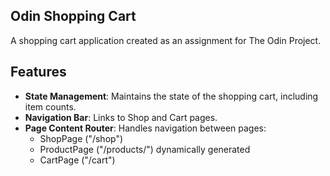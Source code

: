 Odin Shopping Cart
------------------

A shopping cart application created as an assignment for The Odin Project.

Features
--------

-   **State Management**: Maintains the state of the shopping cart, including item counts.
-   **Navigation Bar**: Links to Shop and Cart pages.
-   **Page Content Router**: Handles navigation between pages:
    -   ShopPage ("/shop")
    -   ProductPage ("/products/") dynamically generated
    -   CartPage ("/cart")